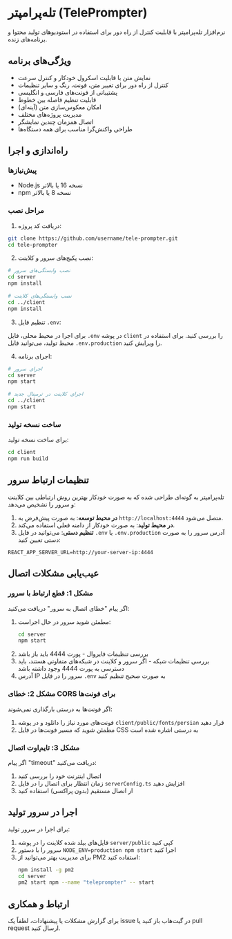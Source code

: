 # تله‌پرامپتر (TelePrompter)

نرم‌افزار تله‌پرامپتر با قابلیت کنترل از راه دور برای استفاده در استودیوهای تولید محتوا و برنامه‌های زنده.

## ویژگی‌های برنامه

- نمایش متن با قابلیت اسکرول خودکار و کنترل سرعت
- کنترل از راه دور برای تغییر متن، فونت، رنگ و سایر تنظیمات
- پشتیبانی از فونت‌های فارسی و انگلیسی
- قابلیت تنظیم فاصله بین خطوط 
- امکان معکوس‌سازی متن (آینه‌ای)
- مدیریت پروژه‌های مختلف
- اتصال همزمان چندین نمایشگر
- طراحی واکنش‌گرا مناسب برای همه دستگاه‌ها

## راه‌اندازی و اجرا

### پیش‌نیازها

- Node.js نسخه 16 یا بالاتر
- npm نسخه 8 یا بالاتر

### مراحل نصب

1. دریافت کد پروژه:

```bash
git clone https://github.com/username/tele-prompter.git
cd tele-prompter
```

2. نصب پکیج‌های سرور و کلاینت:

```bash
# نصب وابستگی‌های سرور
cd server
npm install

# نصب وابستگی‌های کلاینت
cd ../client
npm install
```

3. تنظیم فایل `.env`:

برای اجرا در محیط محلی، فایل `.env` در پوشه `client` را بررسی کنید. برای استفاده در محیط تولید، می‌توانید فایل `.env.production` را ویرایش کنید.

4. اجرای برنامه:

```bash
# اجرای سرور
cd server
npm start

# اجرای کلاینت در ترمینال جدید
cd ../client
npm start
```

### ساخت نسخه تولید

برای ساخت نسخه تولید:

```bash
cd client
npm run build
```

## تنظیمات ارتباط سرور

تله‌پرامپتر به گونه‌ای طراحی شده که به صورت خودکار بهترین روش ارتباطی بین کلاینت و سرور را تشخیص می‌دهد:

1. **در محیط توسعه**: به صورت پیش‌فرض به `http://localhost:4444` متصل می‌شود.
2. **در محیط تولید**: به صورت خودکار از دامنه فعلی استفاده می‌کند.
3. **تنظیم دستی**: می‌توانید در فایل `.env` یا `.env.production` آدرس سرور را به صورت دستی تعیین کنید:

```
REACT_APP_SERVER_URL=http://your-server-ip:4444
```

## عیب‌یابی مشکلات اتصال

### مشکل 1: قطع ارتباط با سرور

اگر پیام "خطای اتصال به سرور" دریافت می‌کنید:

1. مطمئن شوید سرور در حال اجراست:
   ```bash
   cd server
   npm start
   ```
2. بررسی تنظیمات فایروال - پورت 4444 باید باز باشد
3. بررسی تنظیمات شبکه - اگر سرور و کلاینت در شبکه‌های متفاوتی هستند، باید دسترسی به پورت 4444 وجود داشته باشد
4. آدرس IP سرور را در فایل `.env` به صورت صحیح تنظیم کنید

### مشکل 2: خطای CORS برای فونت‌ها

اگر فونت‌ها به درستی بارگذاری نمی‌شوند:

1. فونت‌های مورد نیاز را دانلود و در پوشه `client/public/fonts/persian` قرار دهید
2. مطمئن شوید که مسیر فونت‌ها در فایل CSS به درستی اشاره شده است

### مشکل 3: تایم‌اوت اتصال

اگر پیام "timeout" دریافت می‌کنید:

1. اتصال اینترنت خود را بررسی کنید
2. زمان انتظار برای اتصال را در فایل `serverConfig.ts` افزایش دهید
3. از اتصال مستقیم (بدون پراکسی) استفاده کنید

## اجرا در سرور تولید

برای اجرا در سرور تولید:

1. فایل‌های بیلد شده کلاینت را در پوشه `server/public` کپی کنید
2. سرور را با دستور `NODE_ENV=production npm start` اجرا کنید
3. برای مدیریت بهتر می‌توانید از PM2 استفاده کنید:
   ```bash
   npm install -g pm2
   cd server
   pm2 start npm --name "teleprompter" -- start
   ```

## ارتباط و همکاری

برای گزارش مشکلات یا پیشنهادات، لطفاً یک issue در گیت‌هاب باز کنید یا pull request ارسال کنید. 